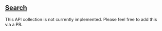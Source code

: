 ## [Search](https://developers.box.com/docs/#search)

This API collection is not currently implemented. Please feel free to add this via a PR.